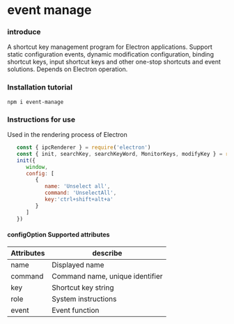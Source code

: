 # event manage

### introduce
A shortcut key management program for Electron applications. Support static configuration events, dynamic modification configuration, binding shortcut keys, input shortcut keys and other one-stop shortcuts and event solutions.
Depends on Electron operation.

### Installation tutorial

`npm i event-manage`

### Instructions for use
Used in the rendering process of Electron
```js
   const { ipcRenderer } = require('electron')
   const { init, searchKey, searchKeyWord, MonitorKeys, modifyKey } = require('event-manage')
   init({
      window,
      config: [
         {
            name: 'Unselect all',
            command: 'UnselectAll',
            key:'ctrl+shift+alt+a'
         }
      ]
   })
```
#### configOption Supported attributes 
| Attributes | describe                        |
| ---------- | ------------------------------- |
| name       | Displayed name                  |
| command    | Command name, unique identifier |
| key        | Shortcut key string             |
| role       | System instructions             |
| event      | Event function                  |

